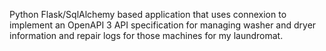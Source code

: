 Python Flask/SqlAlchemy based application that uses connexion to implement an OpenAPI 3 API
specification for managing washer and dryer information and repair logs for those machines
for my laundromat.
